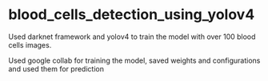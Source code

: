 # blood_cells_detection_using_yolov4
Used darknet framework and yolov4 to train the model with over 100 blood cells images.

Used google collab for training the model, saved weights and configurations and used them for prediction

